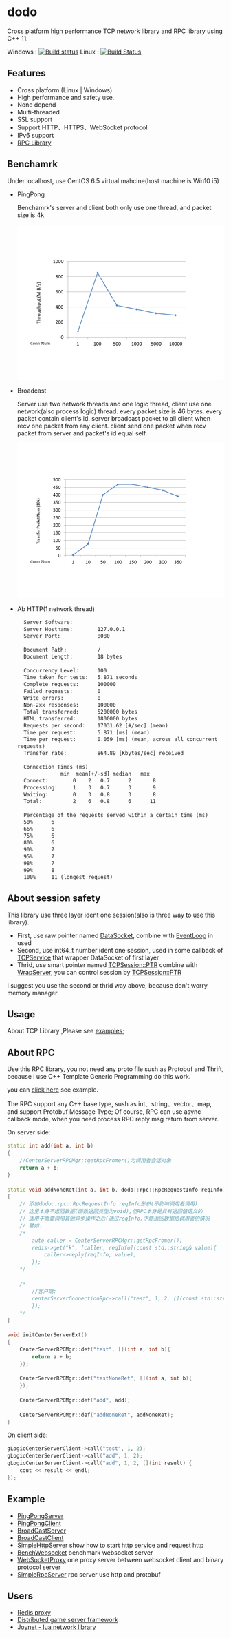 dodo
=======
Cross platform high performance TCP network library and RPC library using C++ 11.

Windows : [![Build status](https://ci.appveyor.com/api/projects/status/76j8f2hyqlw3ekua/branch/master?svg=true)](https://ci.appveyor.com/project/IronsDu/dodo/branch/master)  Linux : [![Build Status](https://travis-ci.org/IronsDu/dodo.svg?branch=master)](https://travis-ci.org/IronsDu/dodo)

## Features
* Cross platform (Linux | Windows)
* High performance and safety use.
* None depend
* Multi-threaded
* SSL support
* Support HTTP、HTTPS、WebSocket protocol
* IPv6 support
* [RPC Library](https://github.com/IronsDu/dodo/tree/master/src/rpc)

## Benchamrk
   Under localhost, use CentOS 6.5 virtual mahcine(host machine is Win10 i5)
* PingPong

  Benchamrk's server and client both only use one thread, and packet size is 4k

  ![PingPong](image/pingpong.png "PingPong")

* Broadcast

  Server use two network threads and one logic thread, client use one network(also process logic) thread. every packet size is 46 bytes.
  every packet contain client's id.
  server broadcast packet to all client when recv one packet from any client.
  client send one packet when recv packet from server and packet's id equal self.

  ![Broadcast](image/broadcast.png "Broadcast")

* Ab HTTP(1 network thread)

        Server Software:
        Server Hostname:        127.0.0.1
        Server Port:            8080

        Document Path:          /
        Document Length:        18 bytes

        Concurrency Level:      100
        Time taken for tests:   5.871 seconds
        Complete requests:      100000
        Failed requests:        0
        Write errors:           0
        Non-2xx responses:      100000
        Total transferred:      5200000 bytes
        HTML transferred:       1800000 bytes
        Requests per second:    17031.62 [#/sec] (mean)
        Time per request:       5.871 [ms] (mean)
        Time per request:       0.059 [ms] (mean, across all concurrent requests)
        Transfer rate:          864.89 [Kbytes/sec] received

        Connection Times (ms)
                    min  mean[+/-sd] median   max
        Connect:        0    2   0.7      2       8
        Processing:     1    3   0.7      3       9
        Waiting:        0    3   0.8      3       8
        Total:          2    6   0.8      6      11

        Percentage of the requests served within a certain time (ms)
        50%      6
        66%      6
        75%      6
        80%      6
        90%      7
        95%      7
        98%      7
        99%      8
        100%     11 (longest request)

## About session safety
  This library use three layer ident one session(also is three way to use this library).
  * First, use raw pointer named [DataSocket](https://github.com/IronsDu/dodo/blob/master/src/net/DataSocket.h#L30), combine with [EventLoop](https://github.com/IronsDu/dodo/blob/master/src/net/EventLoop.h) in used
  * Second, use int64_t number ident one session, used in some callback of [TCPService](https://github.com/IronsDu/dodo/blob/master/src/net/TCPService.h#L53) that wrapper DataSocket of first layer
  * Thrid, use smart pointer named [TCPSession::PTR](https://github.com/IronsDu/dodo/blob/master/src/net/WrapTCPService.h#L13) combine with [WrapServer](https://github.com/IronsDu/dodo/blob/master/src/net/WrapTCPService.h#L70), you can control session by [TCPSession::PTR](https://github.com/IronsDu/dodo/blob/master/src/net/WrapTCPService.h#L13)

I suggest you use the second or thrid way above, because don't worry memory manager

## Usage
  About TCP Library ,Please see [examples](https://github.com/IronsDu/dodo/tree/master/examples);

## About RPC
  Use this RPC library, you not need any proto file sush as Protobuf and Thrift, because i use C++ Template Generic Programming do this work.
  
  you can [click here](https://github.com/IronsDu/DServerFramework/blob/master/DDServerFramework/src/test/CenterServerExt.cpp) see example.
  
  The RPC support any C++ base type, sush as int、string、vector、map, and support Protobuf Message Type; Of course, RPC can use async callback mode, when you need process RPC reply msg return from server.
  
  On server side:
```cpp
static int add(int a, int b)
{
    //CenterServerRPCMgr::getRpcFromer()为调用者会话对象
    return a + b;
}

static void addNoneRet(int a, int b, dodo::rpc::RpcRequestInfo reqInfo)
{
    // 添加dodo::rpc::RpcRequestInfo reqInfo形参(不影响调用者调用)
    // 这里本身不返回数据(函数返回类型为void),但RPC本身是具有返回值语义的
    // 适用于需要调用其他异步操作之后(通过reqInfo)才能返回数据给调用者的情况
    // 譬如:
    /*
        auto caller = CenterServerRPCMgr::getRpcFromer();
        redis->get("k", [caller, reqInfo](const std::string& value){
            caller->reply(reqInfo, value);
        });
    */

    /*
        //客户端:
        centerServerConnectionRpc->call("test", 1, 2, [](const std::string& value){
        });
    */
}

void initCenterServerExt()
{
    CenterServerRPCMgr::def("test", [](int a, int b){
        return a + b;
    });

    CenterServerRPCMgr::def("testNoneRet", [](int a, int b){
    });

    CenterServerRPCMgr::def("add", add);

    CenterServerRPCMgr::def("addNoneRet", addNoneRet);
}
```

On client side:

```cpp
gLogicCenterServerClient->call("test", 1, 2);
gLogicCenterServerClient->call("add", 1, 2);
gLogicCenterServerClient->call("add", 1, 2, [](int result) {
    cout << result << endl;
});
```

## Example
* [PingPongServer](https://github.com/IronsDu/dodo/blob/master/examples/PingPongServer.cpp)
* [PingPongClient](https://github.com/IronsDu/dodo/blob/master/examples/PingPongClient.cpp)
* [BroadCastServer](https://github.com/IronsDu/dodo/blob/master/examples/BroadCastServer.cpp)
* [BroadCastClient](https://github.com/IronsDu/dodo/blob/master/examples/BroadCastClient.cpp)
* [SimpleHttpServer](https://github.com/IronsDu/dodo/blob/master/examples/TestHttp.cpp) show how to start http service and request http
* [BenchWebsocket](https://github.com/IronsDu/dodo/blob/master/examples/BenchWebsocket.cpp) benchmark websocket server
* [WebSocketProxy](https://github.com/IronsDu/dodo/blob/master/examples/WebBinaryProxy.cpp) one proxy server between websocket client and binary protocol server
* [SimpleRpcServer](https://github.com/IronsDu/dodo/blob/master/examples/SimpleRpcServer.cpp) rpc server use http and protobuf

## Users
* [Redis proxy](https://github.com/IronsDu/DBProxy)
* [Distributed game server framework](https://github.com/IronsDu/DServerFramework)
* [Joynet - lua network library](https://github.com/IronsDu/Joynet)
